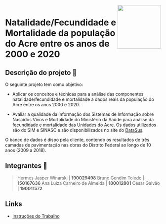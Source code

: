<img align="right" width="140" height="140" src="http://s3-sa-east-1.amazonaws.com/descomplica-blog/wp-content/uploads/2016/04/trabalhar-na-UnB.png">

# Natalidade/Fecundidade e Mortalidade da população do Acre entre os anos de 2000 e 2020

## Descrição do projeto :memo:

O seguinte projeto tem como objetivo:

- Aplicar os conceitos e técnicas para a análise das componentes natalidade/fecundidade e mortalidade a dados reais da população do Acre entre os anos 2000 e 2020.

- Avaliar a qualidade da informação dos Sistemas de Informação sobre Nascidos Vivos e Mortalidade do Ministério da Saúde para análise da fecundidade e mortalidade das Unidades do Acre.
Os dados utilizados são do SIM e SINASC e são disponibilizados no site do [DataSus](https://datasus.saude.gov.br/).

O banco de dados é dispo  pela cliente, contendo os resultados de três camadas de pavimentação nas obras do Distrito Federal ao longo de 10 anos (2009 a 2018).

## Integrantes :dancers:

> Hermes Jasper Winarski | **190029498**  <!---Nome, Telefone, Email -->
> Bruno Gondim Toledo | **150167636**
> Ana Luiza Carneiro de Almeida | **180012801**
> César Galvão | **190011572**

## Links

- [Instruções do Trabalho](https://aprender3.unb.br/mod/assign/view.php?id=457193) <!---Colocar aqui o link do projeto ou qualquer outro link :) -->
